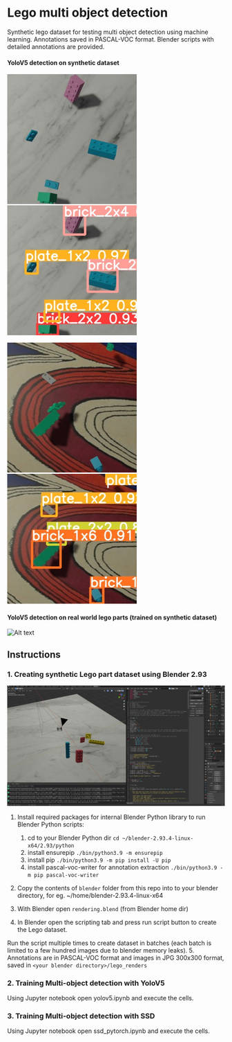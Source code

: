 # Lego multi object detection
Synthetic lego dataset for testing multi object detection using machine learning. Annotations saved in PASCAL-VOC format. 
Blender scripts with detailed annotations are provided.

#### YoloV5 detection on synthetic dataset

![Alt text](images/00707_1.jpg "00707_1")
![Alt text](images/00707.jpg "00707")

![Alt text](images/00724_1.jpg "00724_1")
![Alt text](images/00724.jpg "00724")


#### YoloV5 detection on real world lego parts (trained on synthetic dataset)
![Alt text](images/webcam1.gif "Lego")

#### 
## Instructions

### 1. Creating synthetic Lego part dataset using Blender 2.93

![Alt text](images/blender.jpg "Blender")

1. Install required packages for internal Blender Python library to run Blender Python scripts:
	1. cd to your Blender Python dir `cd ~/blender-2.93.4-linux-x64/2.93/python`
	2. install ensurepip `./bin/python3.9 -m ensurepip`
	3. install pip `./bin/python3.9 -m pip install -U pip`
	4. install pascal-voc-writer for annotation extraction `./bin/python3.9 -m pip pascal-voc-writer`
		
2. Copy the contents of `blender` folder from this repo into to your blender directory, for eg. ~/home/blender-2.93.4-linux-x64
3. With Blender open `rendering.blend` (from Blender home dir)
4. In Blender open the scripting tab and press run script button to create the Lego dataset. 

Run the script multiple times to create dataset in batches (each batch is limited to a few hundred images due to blender memory leaks).
5. Annotations are in PASCAL-VOC format and images in JPG 300x300 format, saved in `<your blender directory>/lego_renders`

### 2. Training Multi-object detection with YoloV5 

Using Jupyter notebook open yolov5.ipynb and execute the cells. 

### 3. Training Multi-object detection with SSD

Using Jupyter notebook open ssd_pytorch.ipynb and execute the cells. 


